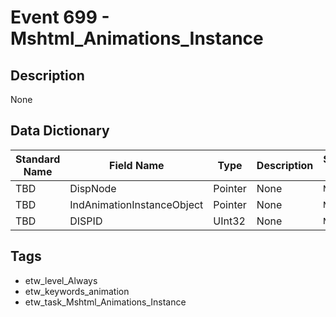 # Event 699 - Mshtml_Animations_Instance

## Description
None

## Data Dictionary
|Standard Name|Field Name|Type|Description|Sample Value|
|---|---|---|---|---|
|TBD|DispNode|Pointer|None|`None`|
|TBD|IndAnimationInstanceObject|Pointer|None|`None`|
|TBD|DISPID|UInt32|None|`None`|

## Tags
* etw_level_Always
* etw_keywords_animation
* etw_task_Mshtml_Animations_Instance